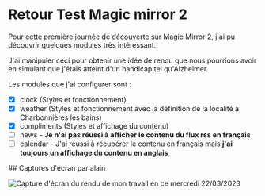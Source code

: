# Retour Test Magic mirror 2

Pour cette première journée de découverte sur Magic Mirror 2,
j'ai pu découvrir quelques modules très intéressant.

J'ai manipuler ceci pour obtenir une idée de rendu que nous pourrions avoir en simulant que j'étais atteint d'un handicap tel qu'Alzheimer.

Les modules que j'ai configurer sont :

-   [x] clock (Styles et fonctionnement)
-   [x] weather (Styles et fonctionnement avec la définition de la localité à Charbonnières les bains)
-   [x] compliments (Styles et affichage du contenu)
-   [ ] news - **Je n'ai pas réussi à afficher le contenu du flux rss en français**
-   [ ] calendar - J'ai réussi à récupérer le contenu en français mais **j'ai toujours un affichage du contenu en anglais**

## Captures d'écran par alain

![Capture d'écran du rendu de mon travail en ce mercredi 22/03/2023](https://github.com/a.guillon/IotMirroir/blob/main/screen_test_magic_mirror/screen_capture_test_alain.png?raw=true)

